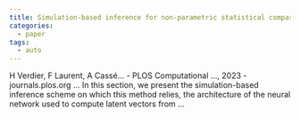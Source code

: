 ```yaml
---
title: Simulation-based inference for non-parametric statistical comparison of biomolecule dynamics
categories:
  - paper
tags:
  - auto
---
```

H Verdier, F Laurent, A Cassé… - PLOS Computational …, 2023 - journals.plos.org
… In this section, we present the simulation-based inference scheme on which this method relies, the architecture of the neural network used to compute latent vectors from …
